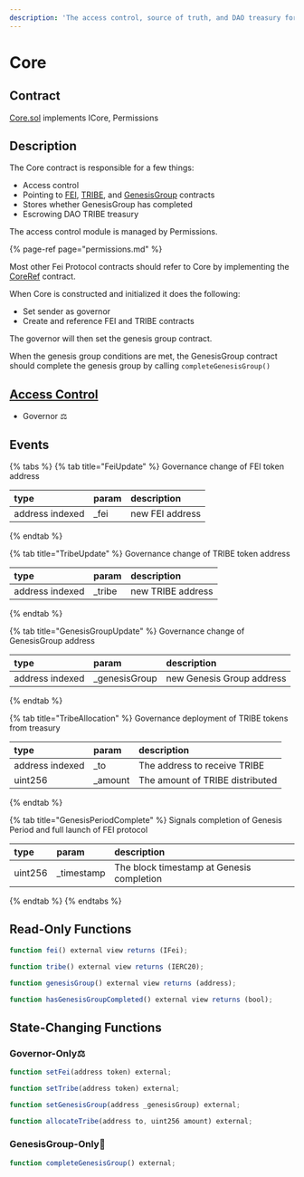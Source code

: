 ```yaml
---
description: 'The access control, source of truth, and DAO treasury for Fei Protocol'
---
```


# Core

## Contract

[Core.sol](https://github.com/fei-protocol/fei-protocol-core/blob/master/contracts/core/Core.sol) implements ICore, Permissions

## Description

The Core contract is responsible for a few things:

* Access control
* Pointing to [FEI](../fei-stablecoin/), [TRIBE](../../governance/tribe/), and [GenesisGroup](../genesis/genesisgroup.md) contracts
* Stores whether GenesisGroup has completed
* Escrowing DAO TRIBE treasury

The access control module is managed by Permissions.

{% page-ref page="permissions.md" %}

Most other Fei Protocol contracts should refer to Core by implementing the [CoreRef](../references/coreref.md) contract.

When Core is constructed and initialized it does the following:

* Set sender as governor
* Create and reference FEI and TRIBE contracts

The governor will then set the genesis group contract.

When the genesis group conditions are met, the GenesisGroup contract should complete the genesis group by calling `completeGenesisGroup()`

## [Access Control](./) 

* Governor ⚖️

## Events

{% tabs %}
{% tab title="FeiUpdate" %}
Governance change of FEI token address

| type | param | description |
| :--- | :--- | :--- |
| address indexed |  \_fei | new FEI address |
{% endtab %}

{% tab title="TribeUpdate" %}
Governance change of TRIBE token address

| type | param | description |
| :--- | :--- | :--- |
| address indexed |  \_tribe | new TRIBE address |
{% endtab %}

{% tab title="GenesisGroupUpdate" %}
Governance change of GenesisGroup address

| type | param | description |
| :--- | :--- | :--- |
| address indexed |  \_genesisGroup | new Genesis Group address |
{% endtab %}

{% tab title="TribeAllocation" %}
Governance deployment of TRIBE tokens from treasury

| type | param | description |
| :--- | :--- | :--- |
| address indexed |  \_to | The address to receive TRIBE |
| uint256 | \_amount | The amount of TRIBE distributed |
{% endtab %}

{% tab title="GenesisPeriodComplete" %}
Signals completion of Genesis Period and full launch of FEI protocol

| type | param | description |
| :--- | :--- | :--- |
| uint256 |  \_timestamp | The block timestamp at Genesis completion |
{% endtab %}
{% endtabs %}

## Read-Only Functions

```javascript
function fei() external view returns (IFei);

function tribe() external view returns (IERC20);

function genesisGroup() external view returns (address);

function hasGenesisGroupCompleted() external view returns (bool);
```

## State-Changing Functions <a id="state-changing-functions"></a>

### Governor-Only⚖️ 

```javascript
function setFei(address token) external;

function setTribe(address token) external;

function setGenesisGroup(address _genesisGroup) external;

function allocateTribe(address to, uint256 amount) external;
```

### GenesisGroup-Only🚀

```javascript
function completeGenesisGroup() external;
```



